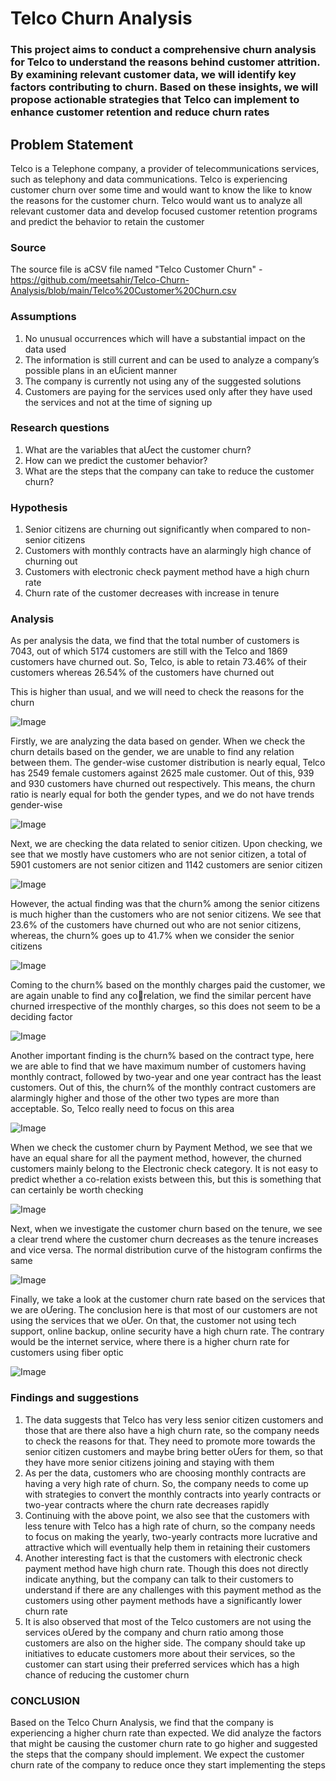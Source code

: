 
# Telco Churn Analysis

### This project aims to conduct a comprehensive churn analysis for Telco to understand the reasons behind customer attrition. By examining relevant customer data, we will identify key factors contributing to churn. Based on these insights, we will propose actionable strategies that Telco can implement to enhance customer retention and reduce churn rates

## Problem Statement

Telco is a Telephone company, a provider of telecommunications services, such as telephony and data 
communications. Telco is experiencing customer churn over some time and would want to know the like to know 
the reasons for the customer churn. 
Telco would want us to analyze all relevant customer data and develop focused customer retention programs and 
predict the behavior to retain the customer

### Source

The source file is aCSV file named "Telco Customer Churn" - https://github.com/meetsahir/Telco-Churn-Analysis/blob/main/Telco%20Customer%20Churn.csv

### Assumptions

1. No unusual occurrences which will have a substantial impact on the data used 
2. The information is still current and can be used to analyze a company’s possible plans in an eƯicient manner
3. The company is currently not using any of the suggested solutions 
4. Customers are paying for the services used only after they have used the services and not at the time of signing 
up 

### Research questions

1. What are the variables that aƯect the customer churn?
2. How can we predict the customer behavior?
3. What are the steps that the company can take to reduce the customer churn?

### Hypothesis

1. Senior citizens are churning out significantly when compared to non-senior citizens 
2. Customers with monthly contracts have an alarmingly high chance of churning out
3. Customers with electronic check payment method have a high churn rate
4. Churn rate of the customer decreases with increase in tenure 

### Analysis

As per analysis the data, we find that the total number of customers is 7043, out of which 5174 customers are still 
with the Telco and 1869 customers have churned out. So, Telco, is able to retain 73.46% of their customers 
whereas 26.54% of the customers have churned out

This is higher than usual, and we will need to check the reasons for the churn

![Image](https://github.com/user-attachments/assets/a7874954-8d63-4461-ac2a-1ac25899acb5)

Firstly, we are analyzing the data based on gender. When we check the churn details based on the gender, we are 
unable to find any relation between them. The gender-wise customer distribution is nearly equal, Telco has 2549 
female customers against 2625 male customer. Out of this, 939 and 930 customers have churned out respectively. 
This means, the churn ratio is nearly equal for both the gender types, and we do not have trends gender-wise


![Image](https://github.com/user-attachments/assets/c7be255a-9a80-4d4a-93ea-3fd013e6fbb2)


Next, we are checking the data related to senior citizen. Upon checking, we see that we mostly have customers 
who are not senior citizen, a total of 5901 customers are not senior citizen and 1142 customers are senior citizen

![Image](https://github.com/user-attachments/assets/4e51351c-f3fe-4f64-a5ed-e1a982b58e01)

However, the actual finding was that the churn% among the senior citizens is much higher than the customers who 
are not senior citizens. We see that 23.6% of the customers have churned out who are not senior citizens, whereas, 
the churn% goes up to 41.7% when we consider the senior citizens 

![Image](https://github.com/user-attachments/assets/a1f7dc76-1143-4405-816f-386a96435dd4)

Coming to the churn% based on the monthly charges paid the customer, we are again unable to find any corelation, we find the similar percent have churned irrespective of the monthly charges, so this does not seem to be a deciding factor

![Image](https://github.com/user-attachments/assets/ebba4eb5-39d5-456b-aa45-a251737c9a21)

Another important finding is the churn% based on the contract type, here we are able to find that we have 
maximum number of customers having monthly contract, followed by two-year and one year contract has the least 
customers. Out of this, the churn% of the monthly contract customers are alarmingly higher and those of the other 
two types are more than acceptable. So, Telco really need to focus on this area

![Image](https://github.com/user-attachments/assets/66173ce4-d450-4875-88c9-cab1126551d3)

When we check the customer churn by Payment Method, we see that we have an equal share for all the payment 
method, however, the churned customers mainly belong to the Electronic check category. It is not easy to predict 
whether a co-relation exists between this, but this is something that can certainly be worth checking

![Image](https://github.com/user-attachments/assets/b8029a60-b004-481f-9813-9b8e38d23f78)

Next, when we investigate the customer churn based on the tenure, we see a clear trend where the customer 
churn decreases as the tenure increases and vice versa. The normal distribution curve of the histogram confirms 
the same

![Image](https://github.com/user-attachments/assets/8bf665a8-ab31-4509-ba00-1241b0ea7938)

Finally, we take a look at the customer churn rate based on the services that we are oƯering. The conclusion here is 
that most of our customers are not using the services that we oƯer. On that, the customer not using tech support, 
online backup, online security have a high churn rate. The contrary would be the internet service, where there is a 
higher churn rate for customers using fiber optic


![Image](https://github.com/user-attachments/assets/5e31dacc-1fae-49b3-8eed-adf9e25f5ae3)

### Findings and suggestions 

1. The data suggests that Telco has very less senior citizen customers and those that are there also have a high 
churn rate, so the company needs to check the reasons for that. They need to promote more towards the senior 
citizen customers and maybe bring better oƯers for them, so that they have more senior citizens joining and staying 
with them 
2. As per the data, customers who are choosing monthly contracts are having a very high rate of churn. So, the 
company needs to come up with strategies to convert the monthly contracts into yearly contracts or two-year 
contracts where the churn rate decreases rapidly 
3. Continuing with the above point, we also see that the customers with less tenure with Telco has a high rate of 
churn, so the company needs to focus on making the yearly, two-yearly contracts more lucrative and attractive 
which will eventually help them in retaining their customers 
4. Another interesting fact is that the customers with electronic check payment method have high churn rate. 
Though this does not directly indicate anything, but the company can talk to their customers to understand if there 
are any challenges with this payment method as the customers using other payment methods have a significantly 
lower churn rate 
5. It is also observed that most of the Telco customers are not using the services oƯered by the company and churn 
ratio among those customers are also on the higher side. The company should take up initiatives to educate 
customers more about their services, so the customer can start using their preferred services which has a high 
chance of reducing the customer churn 

### CONCLUSION 

Based on the Telco Churn Analysis, we find that the company is experiencing a higher churn rate than expected. 
We did analyze the factors that might be causing the customer churn rate to go higher and suggested the steps that 
the company should implement. We expect the customer churn rate of the company to reduce once they start 
implementing the steps 
